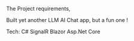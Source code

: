 The Project requirements, 

Built yet another LLM AI Chat app, but a fun one !


Tech:
  C#
  SignalR
  Blazor
  Asp.Net Core
